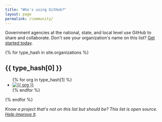 ```yaml
---
title: "Who's using GitHub?"
layout: page
permalink: /community/
---
```


<p class="lead">Government agencies at the national, state, and local level use GitHub to share and collaborate. Don't see your organization's name on this list? <a href="/getting-started/">Get started today</a>.</p>

<div class="community">
{% for type_hash in site.organizations %}
  <div class="type" id="{{ type_hash[0] }}">
    <h2>{{ type_hash[0] }}</h2>
    <ul class="organizations">
    {% for org in type_hash[1] %}
      <li class="organization">
        <a href="http://github.com/{{ org }}" title="{{ org }}">
          <img class="avatar" src="https://github.com/{{ org }}.png" alt= "{{ org }}" target="_blank"/>
        </a>
      </li>
    {% endfor %}
    </ul>
  </div>
{% endfor %}
</div>

*Know a project that's not on this list but should be? This list is open source. [Help improve it](#).*